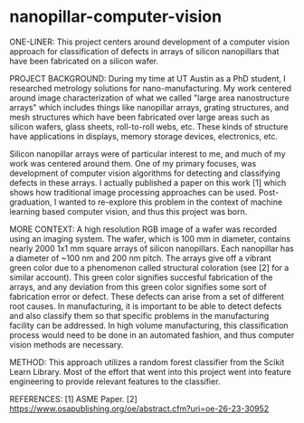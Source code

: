 # nanopillar-computer-vision
ONE-LINER:
This project centers around development of a computer vision approach for classification of defects in arrays of silicon nanopillars that have been fabricated on a silicon wafer.

PROJECT BACKGROUND:
During my time at UT Austin as a PhD student, I researched metrology solutions for nano-manufacturing. My work centered around image characterization of what we called "large area nanostructure arrays" which includes things like nanopillar arrays, grating structures, and mesh structures which have been fabricated over large areas such as silicon wafers, glass sheets, roll-to-roll webs, etc. These kinds of structure have applications in displays, memory storage devices, electronics, etc. 

Silicon nanopillar arrays were of particular interest to me, and much of my work was centered around them. One of my primary focuses, was development of computer vision algorithms for detecting and classifying defects in these arrays. I actually published a paper on this work [1] which shows how traditional image processing approaches can be used. Post-graduation, I wanted to re-explore this problem in the context of machine learning based computer vision, and thus this project was born.

MORE CONTEXT:
A high resolution RGB image of a wafer was recorded using an imaging system. The wafer, which is 100 mm in diameter, contains nearly 2000 1x1 mm square arrays of silicon nanopillars. Each nanopillar has a diameter of ~100 nm and 200 nm pitch. The arrays give off a vibrant green color due to a phenomenon called structural coloration (see [2] for a similar account). This green color signifies succesful fabrication of the arrays, and any deviation from this green color signifies some sort of fabrication error or defect. These defects can arise from a set of different root causes. In manufacturing, it is important to be able to detect defects and also classify them so that specific problems in the manufacturing facility can be addressed. In high volume manufacturing, this classification process would need to be done in an automated fashion, and thus computer vision methods are necessary.

METHOD:
This approach utilizes a random forest classifier from the Scikit Learn Library. Most of the effort that went into this project went into feature engineering to provide relevant features to the classifier. 

REFERENCES:
[1] ASME Paper.
[2] https://www.osapublishing.org/oe/abstract.cfm?uri=oe-26-23-30952
